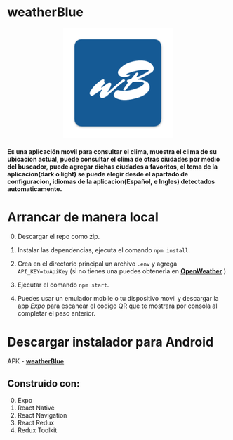 # weatherBlue

<p align="center">
  <img height="250" src="./assets/icon.png" />
</p>

#### Es una aplicación movil para consultar el clima, muestra el clima de su ubicacion actual, puede consultar el clima de otras ciudades por medio del buscador, puede agregar dichas ciudades a favoritos, el tema de la aplicacion(dark o light) se puede elegir desde el apartado de configuracion, idiomas de la aplicacion(Español, e Ingles) detectados automaticamente.

# Arrancar de manera local

0. Descargar el repo como zip.

1. Instalar las dependencias, ejecuta el comando `npm install`.

2. Crea en el directorio principal un archivo `.env` y agrega `API_KEY=tuApiKey` (si no tienes una puedes obtenerla en **<a href="[https://expo.dev/accounts/mrbluegru/projects/weatherBlue/builds/aeb493e2-3364-4426-8dda-b64acca24e7a](https://openweathermap.org/api)" target="_blank" rel="noreferrer">OpenWeather</a>** )

3. Ejecutar el comando `npm start`.

4. Puedes usar un emulador mobile o tu dispositivo movil y descargar la app *Expo* para escanear el codigo QR que te mostrara por consola al completar el paso anterior.


# Descargar instalador para Android

APK - **<a href="https://expo.dev/accounts/mrbluegru/projects/weatherBlue/builds/aeb493e2-3364-4426-8dda-b64acca24e7a" target="_blank" rel="noreferrer">weatherBlue</a>**


## Construido con:

0. Expo
1. React Native
2. React Navigation
3. React Redux
4. Redux Toolkit
